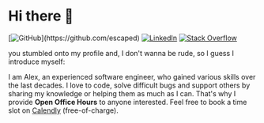 # Hi there 👋

[![GitHub](https://img.shields.io/badge/-@escaped-181717?style=flat-square&logo=GitHub&logoColor=white")](https://github.com/escaped)
[![LinkedIn](https://img.shields.io/badge/-LinkedIn-0077B5?style=flat-square&logo=Linkedin&logoColor=white)](www.linkedin.com/in/alexander-frenzel)
[![Stack Overflow](https://img.shields.io/badge/-Stack%20Overflow-FE7A16?style=flat-square&logo=Stack-Overflow&logoColor=white)](https://stackoverflow.com/users/7774036/escaped)

you stumbled onto my profile and, I don't wanna be rude, so I guess I introduce myself:

I am Alex, an experienced software engineer, who gained various skills over the last decades.
I love to code, solve difficult bugs and support others by sharing my knowledge or helping them as much as I can.
That's why I provide **Open Office Hours** to anyone interested.
Feel free to book a time slot on [Calendly](https://calendly.com/escaped/open-office-hours) (free-of-charge).

